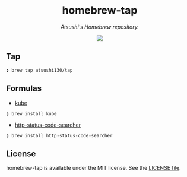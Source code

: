 <p align="center">
    <h1 align="center">homebrew-tap</h1>
</p1>

<p align="center"><i>Atsushi's Homebrew repository.</i></p>

<p align="center">
    <a href=".license-mit"><img src="https://img.shields.io/badge/license-MIT-blue.svg"></a> 
</p>

## Tap
```
❯ brew tap atsushi130/tap
```

## Formulas
- [kube](https://github.com/atsushi130/kube)
```
❯ brew install kube
```

- [http-status-code-searcher](https://github.com/atsushi130/http-status-code-searcher)
```
❯ brew install http-status-code-searcher
```

## License
homebrew-tap is available under the MIT license. See the [LICENSE file](https://github.com/atsushi130/homebrew-tap/blob/master/license-mit).
